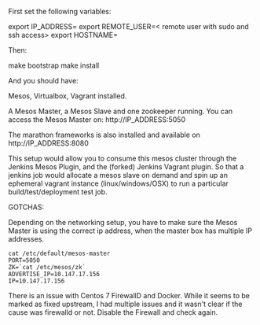 

First set the following variables:

  export IP_ADDRESS=<ip address of the host to bootstrap>
  export REMOTE_USER=< remote user with sudo and ssh access>
  export HOSTNAME=<hostname of the remote box>

Then:

make bootstrap
make install

And you should have:

Mesos, Virtualbox, Vagrant installed.

A Mesos Master, a Mesos Slave and one zookeeper running.
You can access the Mesos Master on: http://IP_ADDRESS:5050

The marathon frameworks is also installed and available on http://IP_ADDRESS:8080

 
This setup would allow you to consume this mesos cluster through the Jenkins Mesos Plugin, and the (forked) Jenkins Vagrant plugin.
So that a jenkins job would allocate a mesos slave on demand and spin up an ephemeral vagrant instance (linux/windows/OSX) to run a particular build/test/deployment test job.


GOTCHAS:
 

Depending on the networking setup, you have to make sure the Mesos Master is using the correct ip address, when the master box has multiple IP addresses.


	cat /etc/default/mesos-master 
	PORT=5050
	ZK=`cat /etc/mesos/zk`
	ADVERTISE_IP=10.147.17.156
	IP=10.147.17.156


There is an issue with Centos 7 FirewallD and Docker. While it seems to be marked as fixed upstream, I had multiple issues and it wasn't clear if the cause was firewalld or not.
Disable the Firewall and check again.


